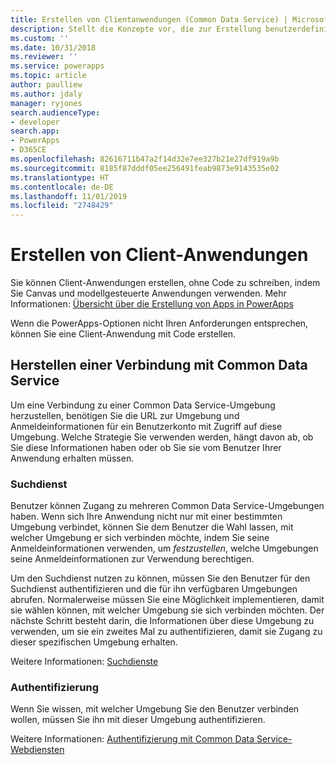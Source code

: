 ```yaml
---
title: Erstellen von Clientanwendungen (Common Data Service) | Microsoft Docs
description: Stellt die Konzepte vor, die zur Erstellung benutzerdefinierter Client-Anwendungen, die sich per Code mit Common Data Service verbinden, erforderlich sind.
ms.custom: ''
ms.date: 10/31/2018
ms.reviewer: ''
ms.service: powerapps
ms.topic: article
author: paulliew
ms.author: jdaly
manager: ryjones
search.audienceType:
- developer
search.app:
- PowerApps
- D365CE
ms.openlocfilehash: 82616711b47a2f14d32e7ee327b21e27df919a9b
ms.sourcegitcommit: 8185f87dddf05ee256491feab9873e9143535e02
ms.translationtype: HT
ms.contentlocale: de-DE
ms.lasthandoff: 11/01/2019
ms.locfileid: "2748429"
---
```

# <a name="create-client-applications"></a>Erstellen von Client-Anwendungen

Sie können Client-Anwendungen erstellen, ohne Code zu schreiben, indem Sie Canvas und modellgesteuerte Anwendungen verwenden.
Mehr Informationen: [Übersicht über die Erstellung von Apps in PowerApps](../../maker/index.md)

Wenn die PowerApps-Optionen nicht Ihren Anforderungen entsprechen, können Sie eine Client-Anwendung mit Code erstellen.

## <a name="connecting-to-common-data-service"></a>Herstellen einer Verbindung mit Common Data Service

Um eine Verbindung zu einer Common Data Service-Umgebung herzustellen, benötigen Sie die URL zur Umgebung und Anmeldeinformationen für ein Benutzerkonto mit Zugriff auf diese Umgebung. Welche Strategie Sie verwenden werden, hängt davon ab, ob Sie diese Informationen haben oder ob Sie sie vom Benutzer Ihrer Anwendung erhalten müssen. 

### <a name="discovery-service"></a>Suchdienst

Benutzer können Zugang zu mehreren Common Data Service-Umgebungen haben. Wenn sich Ihre Anwendung nicht nur mit einer bestimmten Umgebung verbindet, können Sie dem Benutzer die Wahl lassen, mit welcher Umgebung er sich verbinden möchte, indem Sie seine Anmeldeinformationen verwenden, um *festzustellen*, welche Umgebungen seine Anmeldeinformationen zur Verwendung berechtigen. 

Um den Suchdienst nutzen zu können, müssen Sie den Benutzer für den Suchdienst authentifizieren und die für ihn verfügbaren Umgebungen abrufen. Normalerweise müssen Sie eine Möglichkeit implementieren, damit sie wählen können, mit welcher Umgebung sie sich verbinden möchten. Der nächste Schritt besteht darin, die Informationen über diese Umgebung zu verwenden, um sie ein zweites Mal zu authentifizieren, damit sie Zugang zu dieser spezifischen Umgebung erhalten.

Weitere Informationen: [Suchdienste](discovery-service.md)

### <a name="authentication"></a>Authentifizierung

Wenn Sie wissen, mit welcher Umgebung Sie den Benutzer verbinden wollen, müssen Sie ihn mit dieser Umgebung authentifizieren.

Weitere Informationen: [Authentifizierung mit Common Data Service-Webdiensten](authentication.md)